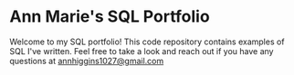 # Ann Marie's SQL Portfolio

Welcome to my SQL portfolio! This code repository contains examples of SQL I've written. Feel free to take a look and reach out if you have any questions at annhiggins1027@gmail.com
